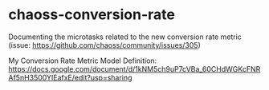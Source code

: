 # chaoss-conversion-rate
Documenting the microtasks related to the new conversion rate metric (issue: https://github.com/chaoss/community/issues/305)

My Conversion Rate Metric Model Definition: https://docs.google.com/document/d/1kNM5ch9uP7cVBa_60CHdWGKcFNRAf5nH3500YIEafxE/edit?usp=sharing
